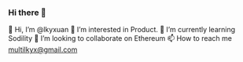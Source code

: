 ### Hi there 👋
👋 Hi, I’m @lkyxuan
👀 I’m interested in Product.
🌱 I’m currently learning Sodility
💞️ I’m looking to collaborate on Ethereum
📫 How to reach me multilkyx@gmail.com
<!--
**lkyxuan/lkyxuan** is a ✨ _special_ ✨ repository because its `README.md` (this file) appears on your GitHub profile.

Here are some ideas to get you started:


- 🔭 I’m currently working on ...
- 🌱 I’m currently learning ...
- 👯 I’m looking to collaborate on ...
- 🤔 I’m looking for help with ...
- 💬 Ask me about ...
- 📫 How to reach me: ...
- 😄 Pronouns: ...
- ⚡ Fun fact: ...
-->
